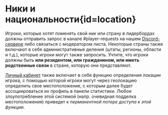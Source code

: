<div class='panel fade js-scroll-anim' data-anim='fade'>

# Ники и национальности{id=location}

Игроки, которые хотят поменять свой ник или страну в лидербордах должны отправить запрос в канале #player-requests на нашем [Discord-сервере](https://discord.gg/demonlist) либо связаться с модератором листа. Некоторые страны также включают в себя административные деления (штаты, регионы, области и т.д.), которые игроки могут также запросить. Учтите, что игроки должны быть **или резидентом, или гражданином, или иметь родственные связи** в стране, которую они представляют.

[Личный кабинет](/login) также включает в себя функцию определения локации игрока, с помощью которой игроки могут через геолокацию определить свое местоположение, с которым далее будет ассоциироваться их профиль в панели статистики. Любое злоупотребление этой системой (напр. очевидная подделка местоположения) приведет к *перманентной потере доступа к этой функции*.

</div>
